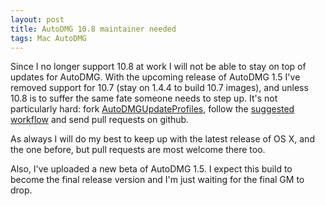```yaml
---
layout: post
title: AutoDMG 10.8 maintainer needed
tags: Mac AutoDMG
---
```


Since I no longer support 10.8 at work I will not be able to stay on top of updates for AutoDMG. With the upcoming release of AutoDMG 1.5 I've removed support for 10.7 (stay on 1.4.4 to build 10.7 images), and unless 10.8 is to suffer the same fate someone needs to step up. It's not particularly hard: fork [AutoDMGUpdateProfiles](https://github.com/MagerValp/AutoDMGUpdateProfiles), follow the [suggested workflow](https://github.com/MagerValp/AutoDMGUpdateProfiles#suggested-workflow) and send pull requests on github.

As always I will do my best to keep up with the latest release of OS X, and the one before, but pull requests are most welcome there too.

Also, I've uploaded a new beta of AutoDMG 1.5. I expect this build to become the final release version and I'm just waiting for the final GM to drop.
